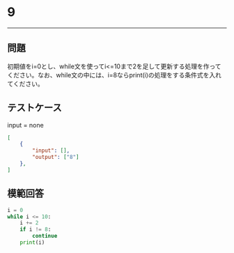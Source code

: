 # 9

---
## 問題

初期値をi=0とし、while文を使ってi<=10まで2を足して更新する処理を作ってください。なお、while文の中には、i=8ならprint(i)の処理をする条件式を入れてください。

## テストケース
input = none
```json
[
	{
		"input": [],
		"output": ["8"]
  	},
]
```

## 模範回答
```python
i = 0
while i <= 10:
    i += 2
    if i != 8:
        continue
    print(i)
```